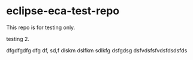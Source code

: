# eclipse-eca-test-repo
This repo is for testing only.

testing 2.


dfgdfgdfg
 dfg df, sd,f dlskm dslfkm sdlkfg dsfgdsg
dsfvdsfsfvdsfdsdsfds
